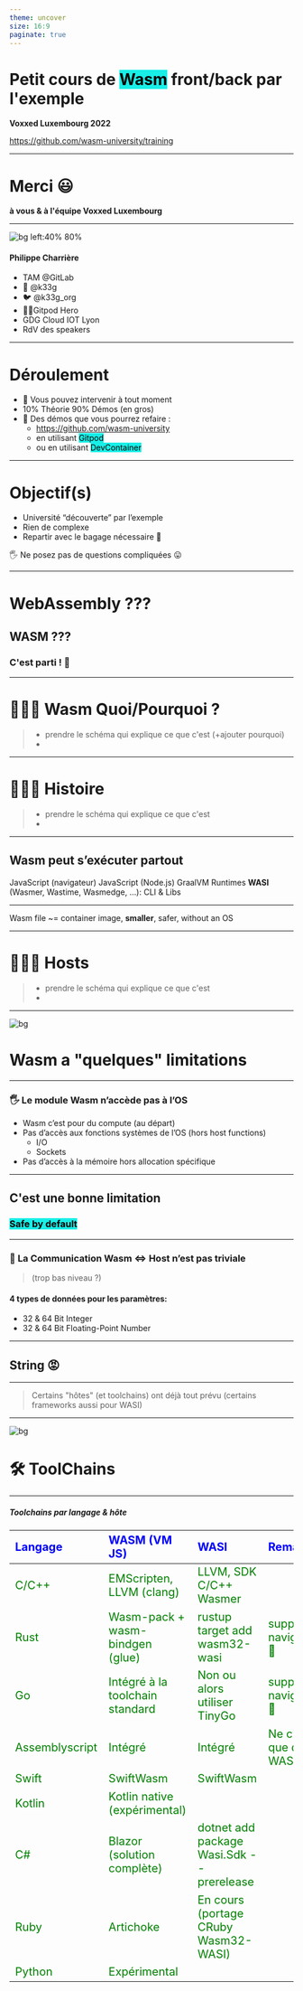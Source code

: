 ```yaml
---
theme: uncover
size: 16:9
paginate: true
---
```

<style scoped>
  mark {
    background-color: #942EC1;
    color: #FFFFFF;
  }
</style>
# Petit cours de <mark>Wasm</mark> front/back par l'exemple

**Voxxed Luxembourg 2022**

https://github.com/wasm-university/training

---
# Merci 😃

**à vous & à l'équipe Voxxed Luxembourg**

---

![bg left:40% 80%](pictures/k33g.png)

#### Philippe Charrière

- TAM @GitLab
- 🦊 @k33g
- 🐦 @k33g_org
- 🍊🦸Gitpod Hero
- GDG Cloud IOT Lyon
- RdV des speakers

---

# Déroulement

- 👋 Vous pouvez intervenir à tout moment
- 10% Théorie 90% Démos (en gros)
- 🚀 Des démos que vous pourrez refaire :
  - https://github.com/wasm-university
  - en utilisant <mark>Gitpod</mark>
  - ou en utilisant <mark>DevContainer</mark>

---

# Objectif(s)

- Université “découverte” par l’exemple
- Rien de complexe
- Repartir avec le bagage nécessaire 🧳

🖐️ Ne posez pas de questions compliquées 😛

---

# WebAssembly ???

## WASM ???
### C'est parti ! 🚀

---

# 🚧🚧🚧 Wasm Quoi/Pourquoi ?
> - prendre le schéma qui explique ce que c'est (+ajouter pourquoi)
> - 

---

# 🚧🚧🚧 Histoire
> - prendre le schéma qui explique ce que c'est
> - 

---

## Wasm peut s’exécuter partout

JavaScript (navigateur)
JavaScript (Node.js)
GraalVM
Runtimes **WASI** (Wasmer, Wastime, Wasmedge, …): CLI & Libs
<!-- webassembly system interface -->
---

Wasm file ~= container image, **smaller**, safer, without an OS

---

# 🚧🚧🚧 Hosts
> - prendre le schéma qui explique ce que c'est
> - 
<!-- la portabilité de wasm dépend de l'hôte -->

---
![bg](#C4D8F8)
# Wasm a "quelques" limitations

---

### 🖐️ Le module Wasm n’accède pas à l’OS

- Wasm c’est pour du compute (au départ)
- Pas d’accès aux fonctions systèmes de l’OS (hors host functions)
  - I/O
  - Sockets
- Pas d’accès à la mémoire hors allocation spécifique
<!-- vérifier cette partie -->

---

## C'est une bonne limitation
### <mark>Safe by default</mark>

---

### 📣 La Communication Wasm <=> Host  n’est pas triviale  
> (trop bas niveau ?)
  
#### 4 types de données pour les paramètres: 
  
  - 32 & 64 Bit Integer
  - 32 & 64 Bit Floating-Point Number

---

## String 😡

---

> Certains "hôtes" (et toolchains) ont déjà tout prévu (certains frameworks aussi pour WASI)

---

![bg](#B8F6C5)
# 🛠 ToolChains

---

##### Toolchains par langage & hôte

<style scoped>
table {
    height: 80%;
    width: 100%;
    font-size: 20px;
    color: green;
}
th {
    color: blue;
}
</style>

Langage         | WASM (VM JS)                    | WASI                                     | Remarks
:---------------|:--------------------------------|:-----------------------------------------|:--------
C/C++           | EMScripten, LLVM (clang)        | LLVM, SDK C/C++ Wasmer                   |
Rust            | Wasm-pack + wasm-bindgen (glue) | rustup target add wasm32-wasi            | support navigateur 💖    
Go              | Intégré à la toolchain standard | Non ou alors utiliser TinyGo             | support navigateur 💖
Assemblyscript  | Intégré                         | Intégré                                  | Ne cible que du WASM
Swift           | SwiftWasm                       | SwiftWasm                                |
Kotlin          | Kotlin native (expérimental)    |                                          |
C#              | Blazor (solution complète)      | dotnet add package Wasi.Sdk --prerelease |
Ruby            | Artichoke                       | En cours (portage CRuby Wasm32-WASI)     |
Python          | Expérimental                    |                                          |

<!-- regarder prez de Sébastien pour Kotlin -->
###### *Liste non exhaustive*
---

![bg](#3A84F2)
![fg](#FFFFFF)
# Wasm & le Navigateur

---

- 1er contact: un peu de C
- Go
- Rust

---

### 🚧🚧🚧 Mode de fonctionnement des démos Web

> refaire un schema avec index.html et tout le touin touin

---

![bg](#3AF1F2)
![fg](#000000)

# 1er module Wasm en C

---

`main.c`
```c
#define WASM_EXPORT __attribute__((visibility("default")))

WASM_EXPORT 
float power(float number, int pow) {
 float res = number;
   for (int i = 0;i < pow - 1; i++) {
     res = res * number;
   }
 return res;
}

WASM_EXPORT 
char* greet()
{
    static char str[12] = "hello world!";
    return (char*)str;
}
```

---

```bash
clang --target=wasm32 \
  --no-standard-libraries -Wl,--export-all -Wl, \
  --no-entry -o main.wasm main.c
```

---

`index.html`
```javascript
WebAssembly.instantiateStreaming(fetch("main.wasm")) 
  .then(({ instance }) => {
    console.log("👋 main.wasm is loaded")
    
    const value = instance.exports.power(2, 2)

    console.log(`🤖 value: ${value}`)
    console.log(`👋 greet: ${instance.exports.greet()}`)

  })
  .catch(error => {
    console.log("😡 ouch", error)
  })
```

---
![bg](#000000)
![fg](#FFFFFF)
# Démo 🚀


<a href="https://github.com/wasm-university/training/tree/main/00-c-web" target="_blank">00-c-web</a>

---
![bg](#3AF1F2)
![fg](#000000)
# Wasm avec Go dans le navigateur

---

<style scoped>
  mark {
    background-color: #EFD217;
    color: #000000;
  }
</style>

# Go + JavaScript = 💖

```bash
cp "$(go env GOROOT)/misc/wasm/wasm_exec.js" .
```

```html
<script src="wasm_exec.js"></script>
```
 
 > Disclaimer, I 💛 <mark>**JavaScript**</mark>
---

## Fonctions en Go: 
`[]js.Value` <mark>&</mark> `interface{}`

```go
func Hello(this js.Value, args []js.Value) interface{} {
  message := args[0].String() // get the parameters
  return "😃 Hello " + message
}
```

```go
js.Global().Set("Hello", js.FuncOf(Hello))
```

<!-- 
Et avec ça, on peut faire plein de choses ... 
Comme en JavaScript 😉
-->

---

## Utilisation de la fonction Go

```javascript
const go = new Go() // Go Wasm runtime

WebAssembly.instantiateStreaming(fetch("main.wasm"), go.importObject) 
  .then(result => { // Get the importObject from the go instance.
    // execute `main`
    go.run(result.instance)
    // instance object contains 
    // all the Exported WebAssembly functions	
    Hello("Bob Morane")
    //😃 Hello "Bob Morane
  })
  .catch(error => {
    console.log("😡 ouch", error)
  })
```

<!-- 
Il est temps de voir quelques exemples
-->

---
![bg](#000000)
![fg](#FFFFFF)
# Démos 🚀

<a href="https://github.com/wasm-university/training/tree/main/01-go-hello" target="_blank">01-go-hello</a>
<a href="https://github.com/wasm-university/training/tree/main/02-go-dom" target="_blank">02-go-dom</a>
<a href="https://github.com/wasm-university/training/tree/main/03-go-call-go-function" target="_blank">03-go-call-go-function</a>
<a href="https://github.com/wasm-university/training/tree/main/04-go-return-json" target="_blank">04-go-return-json</a>
<a href="https://github.com/wasm-university/training/tree/main/05-go-json-as-parameter" target="_blank">05-go-json-as-parameter</a>
<a href="https://github.com/wasm-university/training/tree/main/06-go-call-a-js-function" target="_blank">06-go-call-a-js-function</a>
<a href="https://github.com/wasm-university/training/tree/main/07-go-call-js-promise" target="_blank">07-go-call-js-promise</a>

---
![bg](#3AF1F2)
![fg](#000000)
# Wasm avec Rust dans le navigateur

## 🦀 + 🕸️ = 💖

https://rustwasm.github.io/

---

# Facile ?

---

# Avec Wasm Bindgen, OUI ‼️

https://github.com/rustwasm/wasm-bindgen
> Facilitating high-level interactions between Wasm modules and JavaScript

---

#### Créer un projet "Rust Wasm"

<mark>Créer un projet de type "library"</mark>

```bash
cargo new --lib hello
```

<mark>Mise à jour de `Cargo.toml`</mark>

```toml
[lib]
name = "hello"
path = "src/lib.rs"
crate-type =["cdylib"]

[dependencies]
wasm-bindgen = "0.2.50"
```

---

<mark>Modifier `main.rs`<mark>

```rust
use wasm_bindgen::prelude::*;

#[wasm_bindgen]
pub fn hello(s: String) -> String {
  let r = String::from("👋 hello ");
  
  return r + &s;
}
```

<mark>Compiler<mark>

```bash
cd hello
wasm-pack build --release --target web
```
> 🖐️ `--target web`
---

<mark>Utiliser<mark>

```html
<script type="module">
  import init, { hello } from './hello/pkg/hello.js'

  async function run() {
    await init()
    console.log(hello("Bob")) 
    console.log(hello("Jane")) 
    console.log(hello("John")) 
  }
  run();
</script>
```

---

![bg](#000000)
![fg](#FFFFFF)
# Démos 🚀

<a href="https://github.com/wasm-university/training/tree/main/08-rust-hello" target="_blank">08-rust-hello</a>
<a href="https://github.com/wasm-university/training/tree/main/09-rust-call-with-json" target="_blank">09-rust-call-with-json</a>
<a href="https://github.com/wasm-university/training/tree/main/10-rust-dom" target="_blank">10-rust-dom</a>


---
<style scoped>
  mark {
    background-color: #EFD217;
    color: #000000;
  }
  mark-green {
    background-color: #12984E;
    color: #000000;
  }
</style>

![bg](#3AF1F2)
![fg](#000000)
# Wasm & <mark-green>NodeJS</mark-green>

## VM <mark>JavaScript</mark>

---

![bg](#18CA8B)
![fg](#000000)
# C'est comme pour le navigateur ... 😍

🖐️ Attention, pour Rust :

```bash
wasm-pack build --release --target nodejs
```

---

![bg](#000000)
![fg](#FFFFFF)
# Démos 🚀

<a href="https://github.com/wasm-university/training/tree/main/11-nodejs-go-function" target="_blank">11-nodejs-go-function</a>
<a href="https://github.com/wasm-university/training/tree/main/12-nodejs-rust-function" target="_blank">12-nodejs-rust-function</a>

---
![bg](#3AF1F2)
![fg](#000000)

# Cas d'utilisation
### (Wasm dans le navigateur)
---

# Quelques applications

- Jeux Vidéos
- "Vraies" applications
- Traitement d’image en local (dans le navigateur), OCR
- Cartographie
- Machine Learning
- Chiffrement dans le navigateur
- ...

---

### https://web.autocad.com

![w:800](pictures/autocad.png)

---

#### https://beta.unity3d.com/jonas/AngryBots/

![w:800](pictures/unity.png)

<!--
https://blog.unity.com/technology/webassembly-is-here
-->
---

#### https://github.com/naptha/tesseract.js

![w:800](pictures/tesseract.png)

<!-- OCR ordonances Doctolib -->
---

# Plus besoin de l’AppStore ? 😬

<!-- l'avenir nous le dira -->

---
![bg](#3217EF)
![fg](#FFFFFF)

<style scoped>
  mark {
    background-color: #17EFE7;
    color: #000000;
  }
</style>

# Libérez, délivrez Wasm
## ... du navigateur (de la VM JS)
# <mark>WASI</mark>
https://wasi.dev/

---

<style scoped>
  mark {
    background-color: #17EFE7;
    color: #000000;
  }
</style>

### WASI: WebAssembly System Interface
#### WebAssembly comme <mark>"Portable Runtime"</mark>

WASI == Les fondations pour "sortir" Wasm du navigateur

#### Sous-groupe de spécifications WebAssembly

---

<style scoped>
  mark {
    background-color: #17EFE7;
    color: #000000;
  }
</style>

### Comme la JVM (conceptuellement)
#### mais en mieux ?

- Sécurisé
- Polyglotte
- Rapide
- <mark>Léger</mark>

---

<style scoped>
  mark {
    background-color: #F7C00E;
    color: #000000;
  }
</style>

### Un module WebAssembly <mark>ne peut pas</mark>

- Accéder au système d’exploitation
- Accéder à la mémoire que le host ne lui a pas donnée
- Faire des requêtes sur le réseau
- Lire ou écrire dans des fichiers


---
<style scoped>
  mark {
    background-color: #17EFE7;
    color: #000000;
  }
</style>

**WASI est une spécification pour pouvoir fournir un accès <mark>sécurisé et isolé</mark> au système sur lequel s’exécute <mark>l’hôte du module Wasm</mark>.**

---

# 🚧🚧🚧 Host Runtime

- Ici refaire un schéma comme pour le slide 55

---

## Les projets de runtimes WASI

- Pour exécuter du code Wasm à partir d’une CLI
- Pour exécuter du code Wasm à partir d’un autre langage (Rust, Go, C/C++) >> SDK

---

## Les 3 les plus reconnus du moment :

- **Wasmer**: https://wasmer.io/
- **Wasmtime**: https://wasmtime.dev/
- **WasmEdge**: https://wasmedge.org/
---

##### SDK WASI / Langage <mark>(<> CLI)</mark>

<style scoped>
  mark {
    background-color: #17EFE7;
    color: #000000;
  }
  table {
      height: 80%;
      width: 100%;
      font-size: 20px;
      color: green;
  }
  th {
      color: blue;
  }
</style>

Langage             | WASMER                   | WASMEDGE (+arm)           | WASMTIME (+arm)
:-------------------|:-------------------------|:--------------------------|:--------
  <mark>Rust</mark> |  x                       |  x                        |  x
  <mark>Go</mark>   |  x (<mark>TinyGo</mark>) |  x  (<mark>TinyGo</mark>) |  x (<mark>TinyGo</mark>)
  <mark>C</mark>    |  x                       |  x                        |  x
  C++               |  x                       |                           |
  Python            |  x                       |  x                        |  x
  Swift             |  x                       |  x                        |  ?
  Grain             |                          |  x                        |  ?
  .Net              |  x (C#)                  |                           |  x
  NodeJS            |  x                       |  x                        |
  Bash              |                          |                           |  x
  Java              |  x                       |                           |  x (outside Bytecode Alliance)
  Perl              |                          |                           |  x (outside Bytecode Alliance)
  Zig               |  x (not published)       |                           |  x (outside Bytecode Alliance)
  Ruby              |                          |                           |  x (outside Bytecode Alliance)
> - Wasmer supporte d'autres langages
---

# Bytecode Alliance
<style scoped>
  mark {
    background-color: #17EFE7;
    color: #000000;
  }
</style>

https://bytecodealliance.org/

- WASM / WASI => les spécifications par le W3C, 
- La Bytecode Alliance s’occupe de l’implémentation

Avec Amazon, ARM, <mark>Cosmonic</mark>, Fastly, Google, Intel, <mark>Fermyon</mark>, <mark>Suborbital</mark>, Microsoft, Mozilla, Shopify, Siemens ...

---

![bg](#000000)
![fg](#FFFFFF)
# Démos 🚀
## Les CLI des runtimes WASI
<!-- 
<a href="https://github.com/wasm-university/training/tree/main/11-nodejs-go-function" target="_blank">11-nodejs-go-function</a>
<a href="https://github.com/wasm-university/training/tree/main/12-nodejs-rust-function" target="_blank">12-nodejs-rust-function</a>
-->

---

# SDK

---

# Title

---

# Title

---

# Title

---

# Title

---

# Title

---

# Title

---

# Title

---

# Title

---

# Title

---

# Title

---

# Title

---

# Title

---

# Title

---

# Title

---

# Title

---

# Title


---

# Références

- https://wasmbyexample.dev
- WASI: https://wasi.dev/
- Fermyon: https://www.fermyon.com/

---